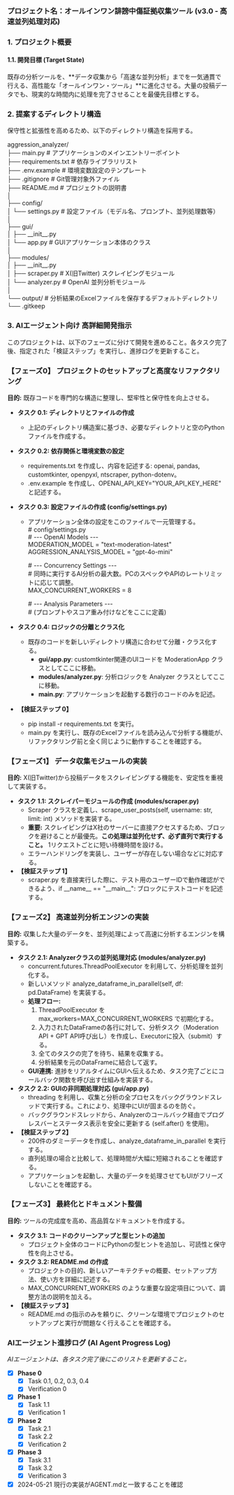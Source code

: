 ### **プロジェクト名：オールインワン誹謗中傷証拠収集ツール (v3.0 \- 高速並列処理対応)**

### **1\. プロジェクト概要**

#### **1.1. 開発目標 (Target State)**

既存の分析ツールを、\*\*データ収集から「高速な並列分析」までを一気通貫で行える、高性能な「オールインワン・ツール」\*\*に進化させる。大量の投稿データでも、現実的な時間内に処理を完了させることを最優先目標とする。

### **2\. 提案するディレクトリ構造**

保守性と拡張性を高めるため、以下のディレクトリ構造を採用する。

aggression\_analyzer/  
├── main.py                 \# アプリケーションのメインエントリーポイント  
├── requirements.txt        \# 依存ライブラリリスト  
├── .env.example            \# 環境変数設定のテンプレート  
├── .gitignore              \# Git管理対象外ファイル  
├── README.md               \# プロジェクトの説明書  
│  
├── config/  
│   └── settings.py         \# 設定ファイル（モデル名、プロンプト、並列処理数等）  
│  
├── gui/  
│   ├── \_\_init\_\_.py  
│   └── app.py              \# GUIアプリケーション本体のクラス  
│  
├── modules/  
│   ├── \_\_init\_\_.py  
│   ├── scraper.py          \# X(旧Twitter) スクレイピングモジュール  
│   └── analyzer.py         \# OpenAI 並列分析モジュール  
│  
└── output/                 \# 分析結果のExcelファイルを保存するデフォルトディレクトリ  
    └── .gitkeep

### **3\. AIエージェント向け 高詳細開発指示**

このプロジェクトは、以下のフェーズに分けて開発を進めること。各タスク完了後、指定された「検証ステップ」を実行し、進捗ログを更新すること。

### **【フェーズ0】 プロジェクトのセットアップと高度なリファクタリング**

**目的:** 既存コードを専門的な構造に整理し、堅牢性と保守性を向上させる。

* **タスク 0.1: ディレクトリとファイルの作成**  
  * 上記のディレクトリ構造案に基づき、必要なディレクトリと空のPythonファイルを作成する。  
* **タスク 0.2: 依存関係と環境変数の設定**  
  * requirements.txt を作成し、内容を記述する: openai, pandas, customtkinter, openpyxl, ntscraper, python-dotenv。
  * .env.example を作成し、OPENAI\_API\_KEY="YOUR\_API\_KEY\_HERE" と記述する。  
* **タスク 0.3: 設定ファイルの作成 (config/settings.py)**  
  * アプリケーション全体の設定をこのファイルで一元管理する。  
    \# config/settings.py  
    \# \--- OpenAI Models \---  
    MODERATION\_MODEL \= "text-moderation-latest"  
    AGGRESSION\_ANALYSIS\_MODEL \= "gpt-4o-mini"

    \# \--- Concurrency Settings \---  
    \# 同時に実行するAI分析の最大数。PCのスペックやAPIのレートリミットに応じて調整。  
    MAX\_CONCURRENT\_WORKERS \= 8

    \# \--- Analysis Parameters \---  
    \# (プロンプトやスコア重み付けなどをここに定義)

* **タスク 0.4: ロジックの分離とクラス化**  
  * 既存のコードを新しいディレクトリ構造に合わせて分離・クラス化する。  
    * **gui/app.py**: customtkinter関連のUIコードを ModerationApp クラスとしてここに移動。  
    * **modules/analyzer.py**: 分析ロジックを Analyzer クラスとしてここに移動。  
    * **main.py**: アプリケーションを起動する数行のコードのみを記述。  
* **【検証ステップ 0】**  
  * pip install \-r requirements.txt を実行。  
  * main.py を実行し、既存のExcelファイルを読み込んで分析する機能が、リファクタリング前と全く同じように動作することを確認する。

### **【フェーズ1】 データ収集モジュールの実装**

**目的:** X(旧Twitter)から投稿データをスクレイピングする機能を、安定性を重視して実装する。

* **タスク 1.1: スクレイパーモジュールの作成 (modules/scraper.py)**  
  * Scraper クラスを定義し、scrape\_user\_posts(self, username: str, limit: int) メソッドを実装する。  
  * **重要:** スクレイピングはX社のサーバーに直接アクセスするため、ブロックを避けることが最優先。**この処理は並列化せず、必ず直列で実行すること。** 1リクエストごとに短い待機時間を設ける。  
  * エラーハンドリングを実装し、ユーザーが存在しない場合などに対応する。  
* **【検証ステップ 1】**  
  * scraper.py を直接実行した際に、テスト用のユーザーIDで動作確認ができるよう、if \_\_name\_\_ \== "\_\_main\_\_": ブロックにテストコードを記述する。

### **【フェーズ2】 高速並列分析エンジンの実装**

**目的:** 収集した大量のデータを、並列処理によって高速に分析するエンジンを構築する。

* **タスク 2.1: Analyzerクラスの並列処理対応 (modules/analyzer.py)**  
  * concurrent.futures.ThreadPoolExecutor を利用して、分析処理を並列化する。  
  * 新しいメソッド analyze\_dataframe\_in\_parallel(self, df: pd.DataFrame) を実装する。  
  * **処理フロー:**  
    1. ThreadPoolExecutor を max\_workers=MAX\_CONCURRENT\_WORKERS で初期化する。  
    2. 入力されたDataFrameの各行に対して、分析タスク（Moderation API \+ GPT API呼び出し）を作成し、Executorに投入（submit）する。  
    3. 全てのタスクの完了を待ち、結果を収集する。  
    4. 分析結果を元のDataFrameに結合して返す。  
  * **GUI連携:** 進捗をリアルタイムにGUIへ伝えるため、タスク完了ごとにコールバック関数を呼び出す仕組みを実装する。  
* **タスク 2.2: GUIの非同期処理対応 (gui/app.py)**  
  * threading を利用し、収集と分析の全プロセスをバックグラウンドスレッドで実行する。これにより、処理中にUIが固まるのを防ぐ。  
  * バックグラウンドスレッドから、Analyzerのコールバック経由でプログレスバーとステータス表示を安全に更新する (self.after() を使用)。  
* **【検証ステップ 2】**  
  * 200件のダミーデータを作成し、analyze\_dataframe\_in\_parallel を実行する。  
  * 直列処理の場合と比較して、処理時間が大幅に短縮されることを確認する。  
  * アプリケーションを起動し、大量のデータを処理させてもUIがフリーズしないことを確認する。

### **【フェーズ3】 最終化とドキュメント整備**

**目的:** ツールの完成度を高め、高品質なドキュメントを作成する。

* **タスク 3.1: コードのクリーンアップと型ヒントの追加**  
  * プロジェクト全体のコードにPythonの型ヒントを追加し、可読性と保守性を向上させる。  
* **タスク 3.2: README.md の作成**  
  * プロジェクトの目的、新しいアーキテクチャの概要、セットアップ方法、使い方を詳細に記述する。  
  * MAX\_CONCURRENT\_WORKERS のような重要な設定項目について、調整方法の説明を加える。  
* **【検証ステップ 3】**  
  * README.md の指示のみを頼りに、クリーンな環境でプロジェクトのセットアップと実行が問題なく行えることを確認する。

### **AIエージェント進捗ログ (AI Agent Progress Log)**

*AIエージェントは、各タスク完了後にこのリストを更新すること。*

* [x] **Phase 0**
  * [x] Task 0.1, 0.2, 0.3, 0.4
  * [x] Verification 0
* [x] **Phase 1**
  * [x] Task 1.1
  * [x] Verification 1
* [x] **Phase 2**
  * [x] Task 2.1
  * [x] Task 2.2
  * [x] Verification 2
* [x] **Phase 3**
  * [x] Task 3.1
  * [x] Task 3.2
  * [x] Verification 3
* [x] 2024-05-21 現行の実装がAGENT.mdと一致することを確認

